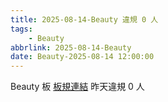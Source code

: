 ```yaml
---
title: 2025-08-14-Beauty 違規 0 人
tags:
    - Beauty
abbrlink: 2025-08-14-Beauty
date: Beauty-2025-08-14 12:00:00
---
```

Beauty 板 [板規連結](https://www.ptt.cc/bbs/Beauty/M.1630069980.A.84B.html)
昨天違規 0 人
